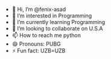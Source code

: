 - 👋 Hi, I’m @fenix-asad
- 👀 I’m interested in Programming
- 🌱 I’m currently learning Programming
- 💞️ I’m looking to collaborate on U.S.A
- 📫 How to reach me python
- 😄 Pronouns: PUBG
- ⚡ Fun fact: UZB=UZB

<!---
fenix-asad/fenix-asad is a ✨ special ✨ repository because its `README.md` (this file) appears on your GitHub profile.
You can click the Preview link to take a look at your changes.
--->
